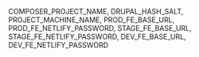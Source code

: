 COMPOSER_PROJECT_NAME, DRUPAL_HASH_SALT, PROJECT_MACHINE_NAME, PROD_FE_BASE_URL, PROD_FE_NETLIFY_PASSWORD, STAGE_FE_BASE_URL, STAGE_FE_NETLIFY_PASSWORD, DEV_FE_BASE_URL, DEV_FE_NETLIFY_PASSWORD